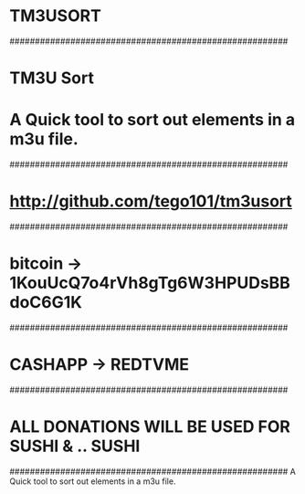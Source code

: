 # TM3USORT
#######################################################
#   TM3U Sort                                         #
#   A Quick tool to sort out elements in a m3u file.  #
#######################################################
#   http://github.com/tego101/tm3usort                #
#######################################################
#   bitcoin -> 1KouUcQ7o4rVh8gTg6W3HPUDsBBdoC6G1K     #
#######################################################
#   CASHAPP -> REDTVME                                #
#######################################################
#   ALL DONATIONS WILL BE USED FOR SUSHI & .. SUSHI   #
#######################################################
A Quick tool to sort out elements in a m3u file.
